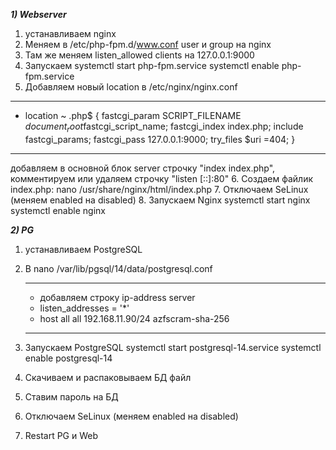 ***1) Webserver***

1. устанавливаем nginx
2. Меняем в /etc/php-fpm.d/www.conf user и group на nginx
3. Там же меняем listen_allowed clients на 127.0.0.1:9000
4. Запускаем 
systemctl start php-fpm.service
systemctl enable php-fpm.service
5. Добавляем новый location в /etc/nginx/nginx.conf 
------------------------------------
 - location ~ .php$ {
        fastcgi_param SCRIPT_FILENAME $document_root$fastcgi_script_name;
        fastcgi_index index.php;
        include fastcgi_params;
        fastcgi_pass 127.0.0.1:9000;
        try_files $uri =404;
        }
------------------------------------
добавляем в основной блок server строчку "index index.php", комментируем или удаляем строчку "listen  [::]:80"
6. Создаем файлик index.php: nano /usr/share/nginx/html/index.php
7. Отключаем SeLinux (меняем enabled на disabled)
8. Запускаем Nginx 
systemctl start nginx
systemctl enable nginx


***2) PG***
 
1. устанавливаем PostgreSQL
2. В nano /var/lib/pgsql/14/data/postgresql.conf

    ---------------------------------
    -  добавляем строку ip-address server
    - listen_addresses = '*'
    - host    all       all        192.168.11.90/24      azfscram-sha-256
    --------------------------------

3. Запускаем PostgreSQL 
    systemctl start postgresql-14.service 
    systemctl enable postgresql-14
4. Скачиваем и распаковываем БД файл 
5. Ставим пароль на БД
6. Отключаем SeLinux (меняем enabled на disabled)
7. Restart PG и Web

